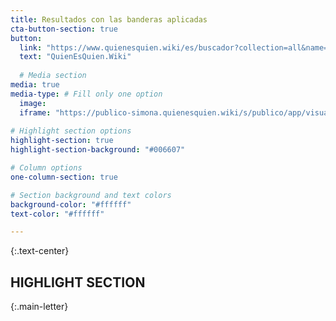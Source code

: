 ```yaml
---
title: Resultados con las banderas aplicadas
cta-button-section: true
button:
  link: "https://www.quienesquien.wiki/es/buscador?collection=all&name=&tipo-entidad=&pais=cr&fuente=&size=&sort-all=summaries.classification.company%2Ccontract_amount.supplier%2Cpurchase_amount.product%2Csummaries.classification.shareholder%2Csummaries.classification.boardmember%2Ccontracts.value.amount%2Ccontract_amount.buyer"
  text: "QuienEsQuien.Wiki"
  
  # Media section
media: true
media-type: # Fill only one option
  image:
  iframe: "https://publico-simona.quienesquien.wiki/s/publico/app/visualize#/edit/014a2580-4e41-11ec-8210-6bc20eaf6d4b?embed=true&_g=(filters:!(),refreshInterval:(pause:!t,value:0),time:(from:now-15y,to:now))&_a=(filters:!(('$state':(store:appState),meta:(alias:!n,disabled:!f,index:d624ac10-df99-11eb-9dca-9f9341f50667,key:party.type.keyword,negate:!f,params:(query:buyer),type:phrase),query:(match_phrase:(party.type.keyword:buyer)))),linked:!f,query:(language:kuery,query:'party.contract_count%20%3E%20100'),uiState:(vis:(params:(sort:(columnIndex:6,direction:desc)))),vis:(aggs:!((enabled:!t,id:'1',params:(customLabel:CALIFICACI%C3%93N,field:total_score),schema:metric,type:sum),(enabled:!t,id:'2',params:(customLabel:'Nombre%20de%20Entidad',field:party.name.keyword,missingBucket:!f,missingBucketLabel:Missing,order:desc,orderBy:'1',otherBucket:!f,otherBucketLabel:Other,size:267),schema:bucket,type:terms),(enabled:!f,id:'3',params:(customLabel:'Tipo%20de%20Entidad',field:party.type.keyword,missingBucket:!f,missingBucketLabel:Missing,order:desc,orderBy:'1',otherBucket:!f,otherBucketLabel:Other,size:50),schema:bucket,type:terms),(enabled:!t,id:'4',params:(customLabel:Trazabilidad,field:node_categories.traz,missingBucket:!f,missingBucketLabel:Missing,order:desc,orderBy:'1',otherBucket:!f,otherBucketLabel:Other,size:5),schema:bucket,type:terms),(enabled:!t,id:'5',params:(customLabel:Competitividad,field:node_categories.comp,missingBucket:!f,missingBucketLabel:Missing,order:desc,orderBy:'1',otherBucket:!f,otherBucketLabel:Other,size:5),schema:bucket,type:terms),(enabled:!t,id:'7',params:(customLabel:Transparencia,field:contract_categories.trans,missingBucket:!f,missingBucketLabel:Missing,order:desc,orderBy:'1',otherBucket:!f,otherBucketLabel:Other,size:5),schema:bucket,type:terms),(enabled:!t,id:'8',params:(customLabel:Temporalidad,field:contract_categories.temp,missingBucket:!f,missingBucketLabel:Missing,order:desc,orderBy:'1',otherBucket:!f,otherBucketLabel:Other,size:5),schema:bucket,type:terms),(enabled:!t,id:'6',params:(customLabel:Confiabilidad,field:node_categories.conf,missingBucket:!f,missingBucketLabel:Missing,order:desc,orderBy:'1',otherBucket:!f,otherBucketLabel:Other,size:5),schema:bucket,type:terms)),params:(perPage:10,percentageCol:'',showMetricsAtAllLevels:!f,showPartialRows:!f,showTotal:!f,sort:(columnIndex:!n,direction:!n),totalFunc:sum),title:TablaEvaluacionBanderas,type:table))"
  
# Highlight section options
highlight-section: true
highlight-section-background: "#006607"

# Column options
one-column-section: true

# Section background and text colors
background-color: "#ffffff"
text-color: "#ffffff"

---
```

{:.text-center}
## HIGHLIGHT SECTION

{:.main-letter}

